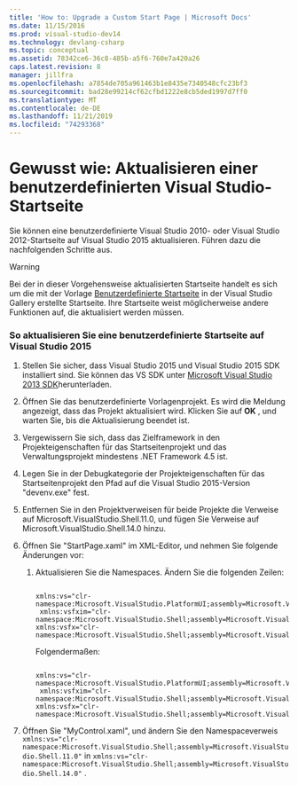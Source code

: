 ```yaml
---
title: 'How to: Upgrade a Custom Start Page | Microsoft Docs'
ms.date: 11/15/2016
ms.prod: visual-studio-dev14
ms.technology: devlang-csharp
ms.topic: conceptual
ms.assetid: 78342ce6-36c8-485b-a5f6-760e7a420a26
caps.latest.revision: 8
manager: jillfra
ms.openlocfilehash: a7854de705a961463b1e8435e7340548cfc23bf3
ms.sourcegitcommit: bad28e99214cf62cfbd1222e8cb5ded1997d7ff0
ms.translationtype: MT
ms.contentlocale: de-DE
ms.lasthandoff: 11/21/2019
ms.locfileid: "74293368"
---
```

# <a name="how-to-upgrade-a-visual-studio-custom-start-page"></a>Gewusst wie: Aktualisieren einer benutzerdefinierten Visual Studio-Startseite
Sie können eine benutzerdefinierte Visual Studio 2010- oder Visual Studio 2012-Startseite auf Visual Studio 2015 aktualisieren. Führen dazu die nachfolgenden Schritte aus.

> [!WARNING]
> Bei der in dieser Vorgehensweise aktualisierten Startseite handelt es sich um die mit der Vorlage [Benutzerdefinierte Startseite](https://marketplace.visualstudio.com/items?itemName=VisualStudioProductTeam.CustomStartPageProjectTemplate) in der Visual Studio Gallery erstellte Startseite. Ihre Startseite weist möglicherweise andere Funktionen auf, die aktualisiert werden müssen.

### <a name="to-upgrade-a-custom-start-page-to-visual-studio-2015"></a>So aktualisieren Sie eine benutzerdefinierte Startseite auf Visual Studio 2015

1. Stellen Sie sicher, dass Visual Studio 2015 und Visual Studio 2015 SDK installiert sind. Sie können das VS SDK unter [Microsoft Visual Studio 2013 SDK](https://my.visualstudio.com/Downloads?pid=1436)herunterladen.

2. Öffnen Sie das benutzerdefinierte Vorlagenprojekt. Es wird die Meldung angezeigt, dass das Projekt aktualisiert wird. Klicken Sie auf **OK** , und warten Sie, bis die Aktualisierung beendet ist.

3. Vergewissern Sie sich, dass das Zielframework in den Projekteigenschaften für das Startseitenprojekt und das Verwaltungsprojekt mindestens .NET Framework 4.5 ist.

4. Legen Sie in der Debugkategorie der Projekteigenschaften für das Startseitenprojekt den Pfad auf die Visual Studio 2015-Version "devenv.exe" fest.

5. Entfernen Sie in den Projektverweisen für beide Projekte die Verweise auf Microsoft.VisualStudio.Shell.11.0, und fügen Sie Verweise auf Microsoft.VisualStudio.Shell.14.0 hinzu.

6. Öffnen Sie "StartPage.xaml" im XML-Editor, und nehmen Sie folgende Änderungen vor:

    1. Aktualisieren Sie die Namespaces. Ändern Sie die folgenden Zeilen:

        ```

        xmlns:vs="clr-namespace:Microsoft.VisualStudio.PlatformUI;assembly=Microsoft.VisualStudio.Shell.11.0"
         xmlns:vsfxim="clr-namespace:Microsoft.VisualStudio.Shell;assembly=Microsoft.VisualStudio.Shell.Immutable.11.0"
        xmlns:vsfx="clr-namespace:Microsoft.VisualStudio.Shell;assembly=Microsoft.VisualStudio.Shell.11.0"
        ```

         Folgendermaßen:

        ```

        xmlns:vs="clr-namespace:Microsoft.VisualStudio.PlatformUI;assembly=Microsoft.VisualStudio.Shell.142.0"
         xmlns:vsfxim="clr-namespace:Microsoft.VisualStudio.Shell;assembly=Microsoft.VisualStudio.Shell.Immutable.14.0"
        xmlns:vsfx="clr-namespace:Microsoft.VisualStudio.Shell;assembly=Microsoft.VisualStudio.Shell.14.0"
        ```

7. Öffnen Sie "MyControl.xaml", und ändern Sie den Namespaceverweis `xmlns:vs="clr-namespace:Microsoft.VisualStudio.Shell;assembly=Microsoft.VisualStudio.Shell.11.0"` in `xmlns:vs="clr-namespace:Microsoft.VisualStudio.Shell;assembly=Microsoft.VisualStudio.Shell.14.0"` .